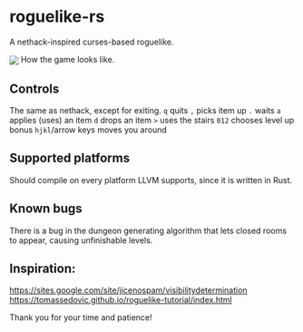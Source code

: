 # roguelike-rs

A nethack-inspired curses-based roguelike.

<img src="https://imgur.com/j3Fvc0u" align="center" />
How the game looks like.

## Controls
The same as nethack, except for exiting.
`q` quits
`,` picks item up
`.` waits
`a` applies (uses) an item
`d` drops an item
`>` uses the stairs
`012` chooses level up bonus
`hjkl`/arrow keys moves you around

## Supported platforms

Should compile on every platform LLVM supports, since it is written in Rust.

## Known bugs

There is a bug in the dungeon generating algorithm that lets closed rooms to
appear, causing unfinishable levels.

## Inspiration:
https://sites.google.com/site/jicenospam/visibilitydetermination
https://tomassedovic.github.io/roguelike-tutorial/index.html

Thank you for your time and patience!
